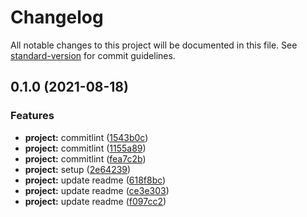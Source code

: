 # Changelog

All notable changes to this project will be documented in this file. See [standard-version](https://github.com/conventional-changelog/standard-version) for commit guidelines.

## 0.1.0 (2021-08-18)

### Features

- **project:** commitlint ([1543b0c](https://github.com/Novatics/cra-template-typescript/commit/1543b0cd7c8e17a16ff5c786afe36781fca52ad2))
- **project:** commitlint ([1155a89](https://github.com/Novatics/cra-template-typescript/commit/1155a8987425b4afd380e5f07c50d627f629df86))
- **project:** commitlint ([fea7c2b](https://github.com/Novatics/cra-template-typescript/commit/fea7c2b37081a66ea9ce1423492136b5f4070373))
- **project:** setup ([2e64239](https://github.com/Novatics/cra-template-typescript/commit/2e642395cb5c184f958a9f6e6d226ea6017fc706))
- **project:** update readme ([618f8bc](https://github.com/Novatics/cra-template-typescript/commit/618f8bcfcd2d2a3b44b3817f492b17d492422b5a))
- **project:** update readme ([ce3e303](https://github.com/Novatics/cra-template-typescript/commit/ce3e3035b449a1856b2cc8ea5e4759d1b20c1fa3))
- **project:** update readme ([f097cc2](https://github.com/Novatics/cra-template-typescript/commit/f097cc220c80efca727567d7896d786057381891))
